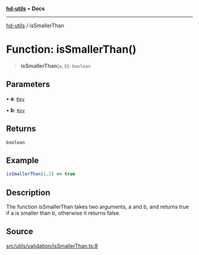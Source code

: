 [**hd-utils**](../README.md) • **Docs**

***

[hd-utils](../globals.md) / isSmallerThan

# Function: isSmallerThan()

> **isSmallerThan**(`a`, `b`): `boolean`

## Parameters

• **a**: [`Key`](../type-aliases/Key.md)

• **b**: [`Key`](../type-aliases/Key.md)

## Returns

`boolean`

## Example

```ts
isSmallerThan(1,2) => true
```

## Description

The function isSmallerThan takes two arguments, a and b, and returns true if a is smaller than b,
otherwise it returns false.

## Source

[src/utils/validation/isSmallerThan.ts:8](https://github.com/AhmadHddad/h-utils/blob/5c76ff5de068cee019fc632d9da2e395721bb48f/src/utils/validation/isSmallerThan.ts#L8)
